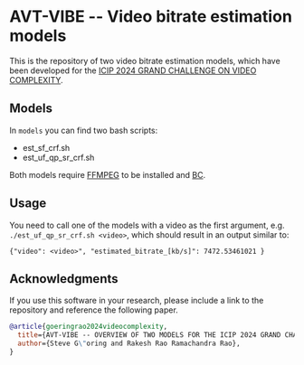 # AVT-VIBE -- Video bitrate estimation models

This is the repository of two video bitrate estimation models, which have been developed for the [ICIP 2024 GRAND CHALLENGE
ON VIDEO COMPLEXITY](https://cd-athena.github.io/GCVC/index.html).

## Models
In `models` you can find two bash scripts:

* est_sf_crf.sh
* est_uf_qp_sr_crf.sh

Both models require [FFMPEG](https://ffmpeg.org/) to be installed and [BC](https://www.gnu.org/software/bc/).

## Usage
You need to call one of the models with a video as the first argument, e.g. `./est_uf_qp_sr_crf.sh <video>`, which should result in an output similar to:

```
{"video": <video>", "estimated_bitrate_[kb/s]": 7472.53461021 }
```

## Acknowledgments
If you use this software in your research, please include a link to the repository and reference the following paper.

```bibtex
@article{goeringrao2024videocomplexity,
  title={AVT-VIBE -- OVERVIEW OF TWO MODELS FOR THE ICIP 2024 GRAND CHALLENGE ON VIDEO COMPLEXITY},
  author={Steve G\"oring and Rakesh Rao Ramachandra Rao},
}
```
